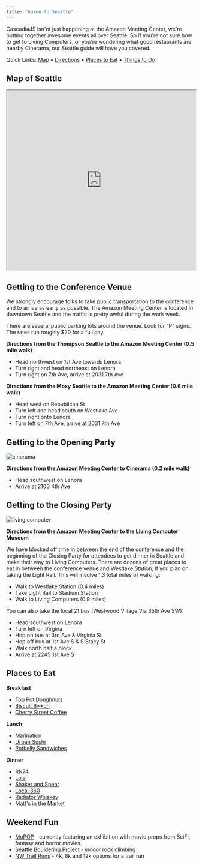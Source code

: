 ```yaml
---
title: "Guide to Seattle"
---
```

CascadiaJS isn&apos;nt just happening at the Amazon Meeting Center, we&apos;re putting together awesome events all over Seattle. So if you&apos;re not sure how to get to Living Computers, or you&apos;re wondering what good restaurants are nearby Cinerama, our Seattle guide will have you covered.

Quick Links: [Map](#map) • [Directions](#directions) • [Places to Eat](#places-to-eat) • [Things to Do](#things-to-do)

<h2 id="map">Map of Seattle</h2>

<iframe src="https://www.google.com/maps/d/embed?mid=1UwnlkrAn24nvcvg_0QTn5hnV0RytlBtf&hl=en" width="100%" height="480"></iframe>

<h2 id="directions">Getting to the Conference Venue</h2>

We strongly encourage folks to take public transportation to the conference and to arrive as early as possible. The Amazon Meeting Center is located in downtown Seattle and the traffic is pretty awful during the work week. 

There are several public parking lots around the venue. Look for "P" signs. The rates run roughly $20 for a full day.

**Directions from the Thompson Seattle to the Amazon Meeting Center (0.5 mile walk)**

* Head northwest on 1st Ave towards Lenora
* Turn right and head northeast on Lenora
* Turn right on 7th Ave, arrive at 2031 7th Ave

**Directions from the Moxy Seattle to the Amazon Meeting Center (0.6 mile walk)**

* Head west on Republican St
* Turn left and head south on Westlake Ave
* Turn right onto Lenora
* Turn left on 7th Ave, arrive at 2031 7th Ave

## Getting to the Opening Party

![cinerama](/logos/cinerama.png)

**Directions from the Amazon Meeting Center to Cinerama (0.2 mile walk)**

* Head southwest on Lenora
* Arrive at 2100 4th Ave

## Getting to the Closing Party

![living computer](/logos/livingcomputers.png)

**Directions from the Amazon Meeting Center to the Living Computer Museum**

We have blocked off time in between the end of the conference and the beginning of the Closing Party for attendees to get dinner in Seattle and make their way to Living Computers. There are dozens of great places to eat in between the conference venue and Westlake Station, if you plan on taking the Light Rail. This will involve 1.3 total miles of walking:

* Walk to Westlake Station (0.4 miles)
* Take Light Rail to Stadium Station
* Walk to Living Computers (0.9 miles)

You can also take the local 21 bus (Westwood Village Via 35th Ave SW):

* Head southwest on Lenora
* Turn left on Virgina
* Hop on bus at 3rd Ave & Virginia St
* Hop off bus at 1st Ave S & S Stacy St
* Walk north half a block
* Arrive at 2245 1st Ave S

<h2 id="places-to-eat">Places to Eat</h2>

**Breakfast**

* [Top Pot Doughnuts](https://www.yelp.com/biz/top-pot-doughnuts-seattle)
* [Biscuit B**ch](https://www.yelp.com/biz/biscuit-bitch-seattle-9)
* [Cherry Street Coffee](https://www.yelp.com/biz/cherry-street-coffee-house-seattle-3)

**Lunch**

* [Marination](https://www.yelp.com/biz/marination-seattle-2)
* [Urban Sushi](https://www.yelp.com/biz/urban-sushi-kitchen-seattle)
* [Potbelly Sandwiches](https://www.yelp.com/biz/potbelly-sandwich-shop-seattle-9)

**Dinner**

* [RN74](https://www.yelp.com/biz/rn74-seattle)
* [Lola](https://www.yelp.com/biz/lola-seattle)
* [Shaker and Spear](https://www.yelp.com/biz/shaker-and-spear-seattle-2)
* [Local 360](https://www.yelp.com/biz/local-360-seattle-2)
* [Radiator Whiskey](https://www.yelp.com/biz/radiator-whiskey-seattle)
* [Matt's in the Market](https://www.yelp.com/biz/matts-in-the-market-seattle)

<h2 id="things-to-do">Weekend Fun</h2>

* [MoPOP]() - currently featuring an exhibit on with movie props from SciFi, fantasy and horror movies.
* [Seattle Bouldering Project](https://seattleboulderingproject.com/) - indoor rock climbing
* [NW Trail Runs](http://nwtrailruns.com/events/ravenna-refresher/) - 4k, 8k and 12k options for a trail run
